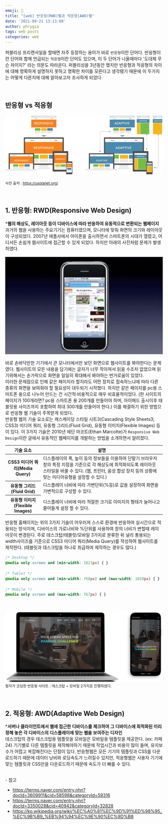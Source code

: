 ```yaml
---
emoji: 📓
title: "[web] 반응형(RWD)웹과 적응형(AWD)웹"
date: '2021-09-21 13:13:00'
author: phrygia
tags: web posts
categories: web
---
```


퍼블리싱 프리랜서일을 할때면 자주 등장하는 용어가 바로 `반응형`이란 단어다. 반응형이란 단어와 함께 언급되는 `적응형`이란 단어도 있으며, 이 두 단어가 나올때마다 '도대체 무슨 차이지?' 라는 의문도 따라온다. 퍼블리싱을 3년동안 했지만 반응형과 적응형의 차이에 대해 명확하게 설명하지 못하고 명확한 차이를 모른다고 생각됐기 때문에 이 두가지는 어떻게 다른지에 대해 알아보고자 조사하게 되었다.
<br><br><br>

## 반응형 vs 적응형

![rwd-awd.png](rwd-awd.png)

<small class="from">사진 출처 : <a href="https://uxplanet.org/adaptive-vs-responsive-web-design-eead0c2c28a8" target="_blank">https://uxplanet.org/</a></small><br><br><br>

## 1. 반응형: RWD(Responsive Web Design)
***웹의 해상도, 레이아웃 등이 디바이스에 따라 반응하여 유동적으로 변환되는 웹페이지** <br>
과거의 웹을 사용하는 주요기기는 컴퓨터였으며, 모니터에 맞춰 화면의 크기와 레이아웃이 구성되었다. 2007년 애플사에서 아이폰을 출시하면서 스마트폰의 시대가 열렸고, 어디서든 손쉽게 웹사이트에 접근할 수 있게 되었다. 하지만 아래의 사진처럼 문제가 발생하였다. <br><br>
![steveJobsIPhone.jpg](steveJobsIPhone.jpg)

바로 손바닥만한 기기에서 큰 모니터에서만 보던 화면으로 웹사이트를 봐야한다는 문제였다. 웹사이트의 모든 내용을 담기에는 글자가 너무 작아져서 읽을 수조차 없었으며 읽기위해서는 손가락으로 화면을 일일히 확대해서 봐야하는 번거로움이 있었다. <br>
이러한 문제점으로 인해 같은 페이지라 할지라도 어떤 장치로 접속하느냐에 따라 다른 종류의 화면을 보여줘야 할 필요성이 대두되기 시작했다. 하지만 같은 페이지를 pc용 스마트폰 용으로 나누어 만드는 건 시간적·비용적으로 매우 비효율적이었다. (한 사이트의 페이지가 100개라면? pc용 스마트폰 용 200개를 만들어야 하며, 아이패드 출시이후 태블릿용 사이즈까지 포함하여 최대 300개를 만들어야 한다.) 이를 해결하기 위한 방법으로 반응형 웹 기술이 주목받게 되었다. <br>
반응형 웹의 기술 요소로는 캐스케이딩 스타일 시트3(Cascading Style Sheets3; CSS3) 미디어 쿼리, 유동형 그리드(Fluid Grid), 유동형 이미지(Flexible Images) 등이 있다.
이 3가지 기술은 2010년 에단 마코트(Ethan Marcotte)가 `Responsive Web Design`이란 글에서 유동적인 웹페이지를 개발하는 방법을 소개하면서 알려졌다.

<table>
    <thead>
        <tr>
            <th>기술 요소</th>
            <th>설명</th>
        </tr>
    </thead>
    <tbody>
        <tr>
            <th>CSS3 미디어 쿼리(Media Query)</th>
            <td>디스플레이의 폭, 높이 등의 정보들을 이용하여 단말기 브라우저 창의 특정 지점을 기준으로 각 해상도에 최적화되도록 레이아웃 스타일을 바꿀 수 있다. (웹, 프린터, 음성 합성 장치 등의 상황에 맞는 미디어유형을 설정할 수 있다.) </td>
        </tr>
        <tr>
            <th>유동형 그리드(Fluid Grid)</th>
            <td>디스플레이 너비에 따라 가변단위(%등)로 값을 설정하여 화면을 가변적으로 구성할 수 있다.</td>
        </tr>
        <tr>
            <th>유동형 이미지(Flexible Images)</th>
            <td>디스플레이 너비에 따라 적절한 크기로 이미지의 형태가 늘어나고 줄어들게 설정 할 수 있다.</td>
        </tr>
    </tbody>
</table>

반응형 홈페이지는 위의 3가지 기술이 어우러져 스스로 환경에 반응하여 실시간으로 적용되는 방식이며, 디바이스의 가로너비와 %단위를 사용하여 창의 너비가 변할때 레이아웃이 변경된다. 주로 데스크탑/태블릿/모바일 3가지로 분류한 뒤 널리 통용되는 width사이즈를 기준으로 CSS3 미디어 쿼리(Media Query)를 작성하여 웹사이트를 제작한다. (태블릿과 데스크탑을 하나로 취급하여 제작하는 경우도 많다.)

```css
/* Desktop */
@media only screen and (min-width: 1021px) { } 

/* Tablet */
@media only screen and (min-width: 768px) and (max-width: 1020px) { }

/* Mobile */
@media only screen and (max-width: 767px) { }
```
<br>

![rwd.png](rwd.png) <br>
<small>필자가 코딩한 반응형 사이트 : 데스크탑 + 모바일 2가지로 진행하였다.</small>
<br><br><br>

## 2. 적응형: AWD(Adaptive Web Design)

***서버나 클라이언트에서 웹에 접근한 디바이스를 체크하여 그 디바이스에 최적화된 미리 정해 놓은 각 디바이스의 디스플레이에 맞는 웹을 보여주는 디자인** <br>
데스크탑의 경우 데스크탑용 템플릿을 모바일은 모바일용 템플릿을 제공한다. (ex: 카페24) 기기별로 다른 템플릿을 제작해야하기 때문에 작업시간과 비용이 많이 들며, 유지보수가 어렵고 복잡해진다는 단점이 있다. 반응형웹은 모든 기기의 템플릿과 CSS를 다운로드하기 때문에 데이터 낭비와 로딩속도가 느려질수 있지만, 적응형웹은 사용자 기기에 맞는 템플릿과 CSS만을 다운로드하기 때문에 속도가 더 빠를 수 있다.
<br><br>

<div class="from add">- 참고
    <ul>
        <li><a href="https://terms.naver.com/entry.nhn?docId=3609911&cid=58598&categoryId=59316" target="_blank">https://terms.naver.com/entry.nhn?docId=3609911&cid=58598&categoryId=59316</a></li>
        <li><a href="https://terms.naver.com/entry.nhn?docId=3350028&cid=40942&categoryId=32828" target="_blank">https://terms.naver.com/entry.nhn?docId=3350028&cid=40942&categoryId=32828</a></li>
        <li><a href="https://ko.wikipedia.org/wiki/%EC%A0%81%EC%9D%91%ED%98%95_%EC%9B%B9_%EB%94%94%EC%9E%90%EC%9D%B8" target="_blank">https://ko.wikipedia.org/wiki/%EC%A0%81%EC%9D%91%ED%98%95_%EC%9B%B9_%EB%94%94%EC%9E%90%EC%9D%B8</a></li>
    </ul>
</div>

```toc

```
